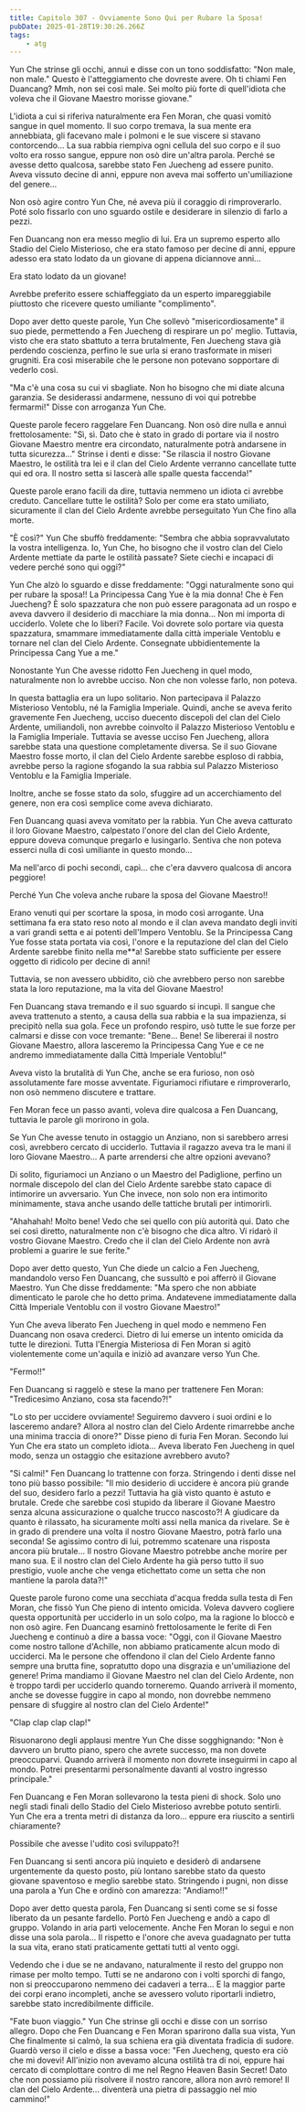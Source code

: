 ```yaml
---
title: Capitolo 307 - Ovviamente Sono Qui per Rubare la Sposa!
pubDate: 2025-01-28T19:30:26.266Z
tags:
    - atg
---
```



Yun Che strinse gli occhi, annuì e disse con un tono soddisfatto: "Non male, non male."
Questo è l'atteggiamento che dovreste avere. Oh ti chiami Fen Duancang? Mmh, non sei così male. Sei molto più forte di quell'idiota che voleva che il Giovane Maestro morisse giovane."


L'idiota a cui si riferiva naturalmente era Fen Moran, che quasi vomitò sangue in quel momento. Il suo corpo tremava, la sua mente era annebbiata, gli facevano male i polmoni e le sue viscere si stavano contorcendo... La sua rabbia riempiva ogni cellula del suo corpo e il suo volto era rosso sangue, eppure non osò dire un'altra parola. Perché se avesse detto qualcosa, sarebbe stato Fen Juecheng ad essere punito. Aveva vissuto decine di anni, eppure non aveva mai sofferto un'umiliazione del genere...


Non osò agire contro Yun Che, né aveva più il coraggio di rimproverarlo. Poté solo fissarlo con uno sguardo ostile e desiderare in silenzio di farlo a pezzi.


Fen Duancang non era messo meglio di lui. Era un supremo esperto allo Stadio del Cielo Misterioso, che era stato famoso per decine di anni, eppure adesso era stato lodato da un giovane di appena diciannove anni...


Era stato lodato da un giovane!


Avrebbe preferito essere schiaffeggiato da un esperto impareggiabile piuttosto che ricevere questo umiliante "complimento".


Dopo aver detto queste parole, Yun Che sollevò "misericordiosamente" il suo piede, permettendo a Fen Juecheng di respirare un po' meglio. Tuttavia, visto che era stato sbattuto a terra brutalmente, Fen Juecheng stava già perdendo coscienza, perfino le sue urla si erano trasformate in miseri grugniti. Era così miserabile che le persone non potevano sopportare di vederlo così.


"Ma c'è una cosa su cui vi sbagliate. Non ho bisogno che mi diate alcuna garanzia. Se desiderassi andarmene, nessuno di voi qui potrebbe fermarmi!" Disse con arroganza Yun Che.


Queste parole fecero raggelare Fen Duancang. Non osò dire nulla e annuì frettolosamente: "Sì, sì. Dato che è stato in grado di portare via il nostro Giovane Maestro mentre era circondato, naturalmente potrà andarsene in tutta sicurezza..." Strinse i denti e disse: "Se rilascia il nostro Giovane Maestro, le ostilità tra lei e il clan del Cielo Ardente verranno cancellate tutte qui ed ora. Il nostro setta si lascerà alle spalle questa faccenda!"


Queste parole erano facili da dire, tuttavia nemmeno un idiota ci avrebbe creduto. Cancellare tutte le ostilità? Solo per come era stato umiliato, sicuramente il clan del Cielo Ardente avrebbe perseguitato Yun Che fino alla morte.


"È così?" Yun Che sbuffò freddamente: "Sembra che abbia sopravvalutato la vostra intelligenza. Io, Yun Che, ho bisogno che il vostro clan del Cielo Ardente mettiate da parte le ostilità passate? Siete ciechi e incapaci di vedere perché sono qui oggi?"


Yun Che alzò lo sguardo e disse freddamente: "Oggi naturalmente sono qui per rubare la sposa!!
La Principessa Cang Yue è la mia donna! Che è Fen Juecheng? È solo spazzatura che non può essere paragonata ad un rospo e aveva davvero il desiderio di macchiare la mia donna... Non mi importa di ucciderlo. Volete che lo liberi? Facile. Voi dovrete solo portare via questa spazzatura, smammare immediatamente dalla città imperiale Ventoblu e tornare nel clan del Cielo Ardente. Consegnate ubbidientemente la Principessa Cang Yue a me."


Nonostante Yun Che avesse ridotto Fen Juecheng in quel modo, naturalmente non lo avrebbe ucciso. Non che non volesse farlo, non poteva.


In questa battaglia era un lupo solitario. Non partecipava il Palazzo Misterioso Ventoblu, né la Famiglia Imperiale. Quindi, anche se aveva ferito gravemente Fen Juecheng, ucciso duecento discepoli del clan del Cielo Ardente, umiliandoli, non avrebbe coinvolto il Palazzo Misterioso Ventoblu e la Famiglia Imperiale. Tuttavia se avesse ucciso Fen Juecheng, allora sarebbe stata una questione completamente diversa. Se il suo Giovane Maestro fosse morto, il clan del Cielo Ardente sarebbe esploso di rabbia, avrebbe perso la ragione sfogando la sua rabbia sul Palazzo Misterioso Ventoblu e la Famiglia Imperiale.


Inoltre, anche se fosse stato da solo, sfuggire ad un accerchiamento del genere, non era così semplice come aveva dichiarato.


Fen Duancang quasi aveva vomitato per la rabbia. Yun Che aveva catturato il loro Giovane Maestro, calpestato l'onore del clan del Cielo Ardente, eppure doveva comunque pregarlo e lusingarlo. Sentiva che non poteva esserci nulla di così umiliante in questo mondo...


Ma nell'arco di pochi secondi, capì... che c'era davvero qualcosa di ancora peggiore!


Perché Yun Che voleva anche rubare la sposa del Giovane Maestro!!


Erano venuti qui per scortare la sposa, in modo così arrogante. Una settimana fa era stato reso noto al mondo e il clan aveva mandato degli inviti a vari grandi setta e ai potenti dell'Impero Ventoblu. Se la Principessa Cang Yue fosse stata portata via così, l'onore e la reputazione del clan del Cielo Ardente sarebbe finito nella me**a! Sarebbe stato sufficiente per essere oggetto di ridicolo per decine di anni!


Tuttavia, se non avessero ubbidito, ciò che avrebbero perso non sarebbe stata la loro reputazione, ma la vita del Giovane Maestro!


Fen Duancang stava tremando e il suo sguardo si incupì. Il sangue che aveva trattenuto a stento, a causa della sua rabbia e la sua impazienza, si precipitò nella sua gola. Fece un profondo respiro, usò tutte le sue forze per calmarsi e disse con voce tremante: "Bene... Bene! Se libererai il nostro Giovane Maestro, allora lasceremo la Principessa Cang Yue e ce ne andremo immediatamente dalla Città Imperiale Ventoblu!"


Aveva visto la brutalità di Yun Che, anche se era furioso, non osò assolutamente fare mosse avventate. Figuriamoci rifiutare e rimproverarlo, non osò nemmeno discutere e trattare.


Fen Moran fece un passo avanti, voleva dire qualcosa a Fen Duancang, tuttavia le parole gli morirono in gola.


Se Yun Che avesse tenuto in ostaggio un Anziano, non si sarebbero arresi così, avrebbero cercato di ucciderlo. Tuttavia il ragazzo aveva tra le mani il loro Giovane Maestro... A parte arrendersi che altre opzioni avevano?


Di solito, figuriamoci un Anziano o un Maestro del Padiglione, perfino un normale discepolo del clan del Cielo Ardente sarebbe stato capace di intimorire un avversario. Yun Che invece, non solo non era intimorito minimamente, stava anche usando delle tattiche brutali per intimorirli.


"Ahahahah! Molto bene! Vedo che sei quello con più autorità qui. Dato che sei così diretto, naturalmente non c'è bisogno che dica altro. Vi ridarò il vostro Giovane Maestro. Credo che il clan del Cielo Ardente non avrà problemi a guarire le sue ferite."


Dopo aver detto questo, Yun Che diede un calcio a Fen Juecheng, mandandolo verso Fen Duancang, che sussultò e poi afferrò il Giovane Maestro. Yun Che disse freddamente: "Ma spero che non abbiate dimenticato le parole che ho detto prima. Andatevene immediatamente dalla Città Imperiale Ventoblu con il vostro Giovane Maestro!"


Yun Che aveva liberato Fen Juecheng in quel modo e nemmeno Fen Duancang non osava crederci.
Dietro di lui emerse un intento omicida da tutte le direzioni. Tutta l'Energia Misteriosa di Fen Moran si agitò violentemente come un'aquila e iniziò ad avanzare verso Yun Che.


"Fermo!!"


Fen Duancang si raggelò e stese la mano per trattenere Fen Moran: "Tredicesimo Anziano, cosa sta facendo?!"


"Lo sto per uccidere ovviamente! Seguiremo davvero i suoi ordini e lo lasceremo andare? Allora al nostro clan del Cielo Ardente rimarrebbe anche una minima traccia di onore?" Disse pieno di furia Fen Moran. Secondo lui Yun Che era stato un completo idiota...
Aveva liberato Fen Juecheng in quel modo, senza un ostaggio che esitazione avrebbero avuto?


"Si calmi!" Fen Duancang lo trattenne con forza. Stringendo i denti disse nel tono più basso possibile: "Il mio desiderio di uccidere è ancora più grande del suo, desidero farlo a pezzi! Tuttavia ha già visto quanto è astuto e brutale. Crede che sarebbe così stupido da liberare il Giovane Maestro senza alcuna assicurazione o qualche trucco nascosto?! A giudicare da quanto è rilassato, ha sicuramente molti assi nella manica da rivelare. Se è in grado di prendere una volta il nostro Giovane Maestro, potrà farlo una seconda! Se agissimo contro di lui, potremmo scatenare una risposta ancora più brutale... Il nostro Giovane Maestro potrebbe anche morire per mano sua. E il nostro clan del Cielo Ardente ha già perso tutto il suo prestigio, vuole anche che venga etichettato come un setta che non mantiene la parola data?!"


Queste parole furono come una secchiata d'acqua fredda sulla testa di Fen Moran, che fissò Yun Che pieno di intento omicida. Voleva davvero cogliere questa opportunità per ucciderlo in un solo colpo, ma la ragione lo bloccò e non osò agire.
Fen Duancang esaminò frettolosamente le ferite di Fen Juecheng e continuò a dire a bassa voce: "Oggi, con il Giovane Maestro come nostro tallone d'Achille, non abbiamo praticamente alcun modo di ucciderci. Ma le persone che offendono il clan del Cielo Ardente fanno sempre una brutta fine, sopratutto dopo una disgrazia e un'umiliazione del genere! Prima mandiamo il Giovane Maestro nel clan del Cielo Ardente, non è troppo tardi per ucciderlo quando torneremo. Quando arriverà il momento, anche se dovesse fuggire in capo al mondo, non dovrebbe nemmeno pensare di sfuggire al nostro clan del Cielo Ardente!"


"Clap clap clap clap!"


Risuonarono degli applausi mentre Yun Che disse sogghignando: "Non è davvero un brutto piano, spero che avrete successo, ma non dovete preoccuparvi. Quando arriverà il momento non dovrete inseguirmi in capo al mondo. Potrei presentarmi personalmente davanti al vostro ingresso principale."


Fen Duancang e Fen Moran sollevarono la testa pieni di shock. Solo uno negli stadi finali dello Stadio del Cielo Misterioso avrebbe potuto sentirli. Yun Che era a trenta metri di distanza da loro... eppure era riuscito a sentirli chiaramente?


Possibile che avesse l'udito così sviluppato?!


Fen Duancang si sentì ancora più inquieto e desiderò di andarsene urgentemente da questo posto, più lontano sarebbe stato da questo giovane spaventoso e meglio sarebbe stato.
Stringendo i pugni, non disse una parola a Yun Che e ordinò con amarezza: "Andiamo!!"


Dopo aver detto questa parola, Fen Duancang si sentì come se si fosse liberato da un pesante fardello. Portò Fen Juecheng e andò a capo dl gruppo. Volando in aria partì velocemente. Anche Fen Moran lo seguì e non disse una sola parola... Il rispetto e l'onore che aveva guadagnato per tutta la sua vita, erano stati praticamente gettati tutti al vento oggi.


Vedendo che i due se ne andavano, naturalmente il resto del gruppo non rimase per molto tempo. Tutti se ne andarono con i volti sporchi di fango, non si preoccuparono nemmeno dei cadaveri a terra... E la maggior parte dei corpi erano incompleti, anche se avessero voluto riportarli indietro, sarebbe stato incredibilmente difficile.


"Fate buon viaggio." Yun Che strinse gli occhi e disse con un sorriso allegro. Dopo che Fen Duancang e Fen Moran sparirono dalla sua vista, Yun Che finalmente si calmò, la sua schiena era già diventata fradicia di sudore. Guardò verso il cielo e disse a bassa voce: "Fen Juecheng, questo era ciò che mi dovevi! All'inizio non avevamo alcuna ostilità tra di noi, eppure hai cercato di complottare contro di me nel Regno Heaven Basin Secret! Dato che non possiamo più risolvere il nostro rancore, allora non avrò remore! Il clan del Cielo Ardente... diventerà una pietra di passaggio nel mio cammino!"
                                


                                



